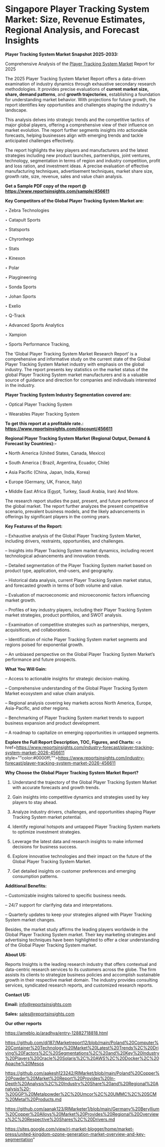 # Singapore Player Tracking System Market: Size, Revenue Estimates, Regional Analysis, and Forecast Insights

<strong>Player Tracking System Market Snapshot 2025-2033:</strong>

Comprehensive Analysis of the <a href=https://www.reportsinsights.com/sample/456611>Player Tracking System Market</a> Report for 2025

The 2025 Player Tracking System Market Report offers a data-driven examination of industry dynamics through exhaustive secondary research methodologies. It provides precise evaluations of <strong>current market size, share, demand patterns</strong>, and <strong>growth trajectories</strong>, establishing a foundation for understanding market behavior. With projections for future growth, the report identifies key opportunities and challenges shaping the industry's landscape.

This analysis delves into strategic trends and the competitive tactics of major global players, offering a comprehensive view of their influence on market evolution. The report further segments insights into actionable forecasts, helping businesses align with emerging trends and tackle anticipated challenges effectively.

The report highlights the key players and manufacturers and the latest strategies including new product launches, partnerships, joint ventures, technology, segmentation in terms of region and industry competition, profit and loss ration, and investment ideas. A precise evaluation of effective manufacturing techniques, advertisement techniques, market share size, growth rate, size, revenue, sales and value chain analysis.

<strong>Get a Sample PDF copy of the report @ <a href=https://www.reportsinsights.com/sample/456611 style=color:#0000ff;>https://www.reportsinsights.com/sample/456611</a></strong>

<strong>Key Competitors of the Global Player Tracking System Market are:</strong>

‣ Zebra Technologies

‣ Catapult Sports

‣ Statsports

‣ Chyronhego

‣ Stats

‣ Kinexon

‣ Polar

‣ Playgineering

‣ Sonda Sports

‣ Johan Sports

‣ Exelio

‣ Q-Track

‣ Advanced Sports Analytics

‣ Xampion

‣ Sports Performance Tracking,

The ‘Global Player Tracking System Market Research Report’ is a comprehensive and informative study on the current state of the Global Player Tracking System Market industry with emphasis on the global industry. The report presents key statistics on the market status of the global Player Tracking System market manufacturers and is a valuable source of guidance and direction for companies and individuals interested in the industry.

<strong>Player Tracking System Industry Segmentation covered are:</strong>

‣ Optical Player Tracking System

‣ Wearables Player Tracking System

<strong>To get this report at a profitable rate.: <a href=https://www.reportsinsights.com/discount/456611 style=color:#0000ff;>https://www.reportsinsights.com/discount/456611</a></strong>

<strong>Regional Player Tracking System Market (Regional Output, Demand &amp; Forecast by Countries):-</strong>

• North America (United States, Canada, Mexico)

• South America ( Brazil, Argentina, Ecuador, Chile)

• Asia Pacific (China, Japan, India, Korea)

• Europe (Germany, UK, France, Italy)

• Middle East Africa (Egypt, Turkey, Saudi Arabia, Iran) And More.

The research report studies the past, present, and future performance of the global market. The report further analyzes the present competitive scenario, prevalent business models, and the likely advancements in offerings by significant players in the coming years.

<strong>Key Features of the Report:</strong>

– Exhaustive analysis of the Global Player Tracking System Market, including drivers, restraints, opportunities, and challenges.

– Insights into Player Tracking System market dynamics, including recent technological advancements and innovation trends.

– Detailed segmentation of the Player Tracking System market based on product type, application, end-users, and geography.

– Historical data analysis, current Player Tracking System market status, and forecasted growth in terms of both volume and value.

– Evaluation of macroeconomic and microeconomic factors influencing market growth.

– Profiles of key industry players, including their Player Tracking System market strategies, product portfolios, and SWOT analysis.

– Examination of competitive strategies such as partnerships, mergers, acquisitions, and collaborations.

– Identification of niche Player Tracking System market segments and regions poised for exponential growth.

– An unbiased perspective on the Global Player Tracking System Market’s performance and future prospects.

<strong>What You Will Gain:</strong>

– Access to actionable insights for strategic decision-making.

– Comprehensive understanding of the Global Player Tracking System Market ecosystem and value chain analysis.

– Regional analysis covering key markets across North America, Europe, Asia-Pacific, and other regions.

– Benchmarking of Player Tracking System market trends to support business expansion and product development.

– A roadmap to capitalize on emerging opportunities in untapped segments.

<strong>Explore the Full Report Description, TOC, Figures, and Charts:</strong>
<a href=https://www.reportsinsights.com/industry-forecast/player-tracking-system-market-2026-456611 style=""color:#0000ff;"">https://www.reportsinsights.com/industry-forecast/player-tracking-system-market-2026-456611</a>

<strong>Why Choose the Global Player Tracking System Market Report?</strong>

1. Understand the trajectory of the Global Player Tracking System Market with accurate forecasts and growth trends.

2. Gain insights into competitive dynamics and strategies used by key players to stay ahead.

3. Analyze industry drivers, challenges, and opportunities shaping Player Tracking System market potential.

4. Identify regional hotspots and untapped Player Tracking System markets to optimize investment strategies.

5. Leverage the latest data and research insights to make informed decisions for business success.

6. Explore innovative technologies and their impact on the future of the Global Player Tracking System Market.

7. Get detailed insights on customer preferences and emerging consumption patterns.

<strong>Additional Benefits:</strong>

– Customizable insights tailored to specific business needs.

– 24/7 support for clarifying data and interpretations.

– Quarterly updates to keep your strategies aligned with Player Tracking System market changes.

Besides, the market study affirms the leading players worldwide in the Global Player Tracking System market. Their key marketing strategies and advertising techniques have been highlighted to offer a clear understanding of the Global Player Tracking System market.

<strong><strong>About US</strong>:</strong>

Reports Insights is the leading research industry that offers contextual and data-centric research services to its customers across the globe. The firm assists its clients to strategize business policies and accomplish sustainable growth in their respective market domain. The industry provides consulting services, syndicated research reports, and customized research reports.

<strong>Contact US:</strong>

<p class=><b>Email:</b> <a href=mailto:info@reportsinsights.com>info@reportsinsights.com</a></p>
<p class=><b>Sales:</b> <a href=mailto:sales@reportsinsights.com>sales@reportsinsights.com</a></p>

<strong>Our other reports</strong>

<a href=https://ameblo.jp/aradhya/entry-12882718818.html>https://ameblo.jp/aradhya/entry-12882718818.html</a>

<a href=https://github.com/di187/Marketreport12/blob/main/Poland%20Computer%20Container%20Technology%20Market%20Latest%20Trends%2C%20Driving%20Factors%2C%20Segmentations%2C%20and%20Key%20Industry%20Players%20Oracle%20Solaris%2C%20AWS%2C%20Docker%2C%20Apache%20Mesos>https://github.com/di187/Marketreport12/blob/main/Poland%20Computer%20Container%20Technology%20Market%20Latest%20Trends%2C%20Driving%20Factors%2C%20Segmentations%2C%20and%20Key%20Industry%20Players%20Oracle%20Solaris%2C%20AWS%2C%20Docker%2C%20Apache%20Mesos</a>

<a href=https://github.com/aakesh123242/RIMarket/blob/main/Poland%20Copper%20Powder%20Market%20Report%20Provides%20In-Depth%20Analysis%2C%20Industry%20Share%20and%20Regional%20Analysis%20-%20GGP%20Metalpowder%2C%20Umcor%2C%20UMMC%2C%20SCM%20Metal%20Products.md>https://github.com/aakesh123242/RIMarket/blob/main/Poland%20Copper%20Powder%20Market%20Report%20Provides%20In-Depth%20Analysis%2C%20Industry%20Share%20and%20Regional%20Analysis%20-%20GGP%20Metalpowder%2C%20Umcor%2C%20UMMC%2C%20SCM%20Metal%20Products.md</a>

<a href=https://github.com/aanak123/RIMarketer1/blob/main/Germany%20Beryllium%20Copper%20Alloys%20Market%20Provides%20Regional%20Overviews%2C%20Respective%20Shares%2C%20Drivers.md>https://github.com/aanak123/RIMarketer1/blob/main/Germany%20Beryllium%20Copper%20Alloys%20Market%20Provides%20Regional%20Overviews%2C%20Respective%20Shares%2C%20Drivers.md</a>

<a href=https://sites.google.com/view/ri-market-blogger/home/market-press/united-kingdom-ozone-generation-market-overview-and-key-segmentation>https://sites.google.com/view/ri-market-blogger/home/market-press/united-kingdom-ozone-generation-market-overview-and-key-segmentation</a>"
